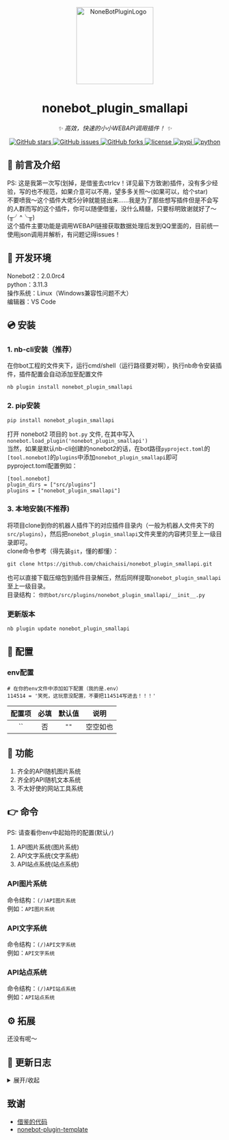 <div align="center">
  <a href="https://v2.nonebot.dev/store"><img src="https://v2.nonebot.dev/logo.png" width="180" height="180" alt="NoneBotPluginLogo"></a>
  <br>
</div>

<div align="center">

# nonebot_plugin_smallapi

_✨ 高效，快速的小小WEBAPI调用插件！ ✨_


<a href="https://github.com/chaichaisi/nonebot_plugin_smallapi/stargazers">
    <img alt="GitHub stars" src="https://img.shields.io/github/stars/chaichaisi/nonebot_plugin_smallapi?color=%09%2300BFFF&style=flat-square">
</a>
<a href="https://github.com/chaichaisi/nonebot_plugin_smallapi/issues">
    <img alt="GitHub issues" src="https://img.shields.io/github/issues/chaichaisi/nonebot_plugin_smallapi?color=Emerald%20green&style=flat-square">
</a>
<a href="https://github.com/chaichaisi/nonebot_plugin_smallapi/network">
    <img alt="GitHub forks" src="https://img.shields.io/github/forks/chaichaisi/nonebot_plugin_smallapi?color=%2300BFFF&style=flat-square">
</a>
<a href="./LICENSE">
    <img src="https://img.shields.io/github/license/chaichaisi/nonebot_plugin_smallapi.svg" alt="license">
</a>
<a href="https://pypi.python.org/pypi/nonebot_plugin_smallapi">
    <img src="https://img.shields.io/pypi/v/nonebot_plugin_smallapi.svg" alt="pypi">
</a>
<a href="https://www.python.org">
    <img src="https://img.shields.io/badge/python-3.9+-blue.svg" alt="python">
</a>

</div>


## 📖 前言及介绍

PS: 这是我第一次写(划掉，是借鉴去ctrlcv！详见最下方致谢)插件，没有多少经验，写的也不规范，如果介意可以不用，望多多关照～(如果可以，给个star)  
不要喷我～这个插件大佬5分钟就能搓出来……我是为了那些想写插件但是不会写的人群而写的这个插件，你可以随便借鉴，没什么精髓，只要标明致谢就好了～(╥╯^╰╥)  
这个插件主要功能是调用WEBAPI链接获取数据处理后发到QQ里面的，目前统一使用json调用并解析，有问题记得issues！

## 🔧 开发环境
Nonebot2：2.0.0rc4  
python：3.11.3  
操作系统：Linux（Windows兼容性问题不大）  
编辑器：VS Code

## 💿 安装  

### 1. nb-cli安装（推荐）

在你bot工程的文件夹下，运行cmd/shell（运行路径要对啊），执行nb命令安装插件，插件配置会自动添加至配置文件  
```
nb plugin install nonebot_plugin_smallapi
```

### 2. pip安装
```
pip install nonebot_plugin_smallapi
```  
打开 nonebot2 项目的 ```bot.py``` 文件, 在其中写入  
```nonebot.load_plugin('nonebot_plugin_smallapi')```  
当然，如果是默认nb-cli创建的nonebot2的话，在bot路径```pyproject.toml```的```[tool.nonebot]```的```plugins```中添加```nonebot_plugin_smallapi```即可  
pyproject.toml配置例如：  
``` 
[tool.nonebot]
plugin_dirs = ["src/plugins"]
plugins = ["nonebot_plugin_smallapi"]
``` 

### 3. 本地安装(不推荐)

将项目clone到你的机器人插件下的对应插件目录内（一般为机器人文件夹下的`src/plugins`），然后把`nonebot_plugin_smallapi`文件夹里的内容拷贝至上一级目录即可。  
clone命令参考（得先装`git`，懂的都懂）：
```
git clone https://github.com/chaichaisi/nonebot_plugin_smallapi.git
``` 
也可以直接下载压缩包到插件目录解压，然后同样提取`nonebot_plugin_smallapi`至上一级目录。  
目录结构： ```你的bot/src/plugins/nonebot_plugin_smallapi/__init__.py```  

### 更新版本
```
nb plugin update nonebot_plugin_smallapi
```

## 🔧 配置

### env配置
```
# 在你的env文件中添加如下配置（我的是.env）  
114514 = '笑死，这玩意没配置，不要把114514写进去！！！'

```
|       配置项        | 必填 | 默认值  |                      说明                      |  
|:----------------:|:----:|:----:|:----------------------------:|  
| `` | 否 | `""` | 空空如也 |



## 🎉 功能
  
  1. 齐全的API随机图片系统  
  2. 齐全的API随机文本系统  
  3. 不太好使的网站工具系统

## 👉 命令
  
  PS: 请查看你env中起始符的配置(默认```/```)  
  1. API图片系统(图片系统)  
  2. API文字系统(文字系统)
  3. API站点系统(站点系统)

### API图片系统
命令结构：```(/)API图片系统```  
例如：```API图片系统```  

### API文字系统
命令结构：```(/)API文字系统```  
例如：```API文字系统```  

### API站点系统
命令结构：```(/)API站点系统```  
例如：```API站点系统```

## ⚙ 拓展
 
 还没有呢～

## 📝 更新日志

<details>
<summary>展开/收起</summary>

### 0.0.1

- 插件初次发布  

</details>

## 致谢
- [借鉴的代码](https://github.com/lgc-NB2Dev/ShigureBot/blob/main/src/plugins/shigure_bot/plugins/site_tool/__main__.py)
- [nonebot-plugin-template](https://github.com/A-kirami/nonebot-plugin-template)
